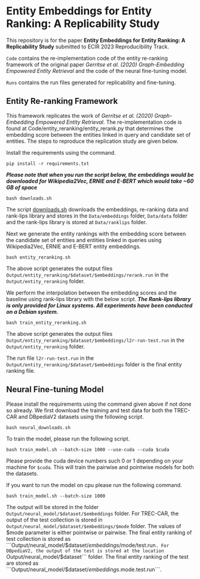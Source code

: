 # Entity Embeddings for Entity Ranking: A Replicability Study

This repository is for the paper **Entity Embeddings for Entity Ranking: A Replicability Study** submitted to ECIR 2023 Reproducibility Track. 

```Code``` contains the re-implementation code of the entity re-ranking framework of the original paper *Gerritse et al. (2020) Graph-Embedding Empowered Entity Retrieval* and the code of the neural fine-tuning model.

```Runs``` contains the run files generated for replicability and fine-tuning.


## Entity Re-ranking Framework

This framework replicates the work of *Gerritse et al. (2020) Graph-Embedding Empowered Entity Retrieval*. The re-implementation code is found at Code/entity_reranking/entity_rerank.py that determines the embedding score between the entities linked in query and candidate set of entities. The steps to reproduce the replication study are given below.

Install the requirements using the command.

``` 
pip install -r requirements.txt 
```


***Please note that when you run the script below, the embeddings would be downloaded for Wikipedia2Vec, ERNIE and E-BERT which would take ~60 GB of space***

``` 
bash downloads.sh
```

The script [downloads.sh](downloads.sh) downloads the embeddings, re-ranking data and rank-lips library and stores in the ```Data/embeddings``` folder, ```Data/data``` folder and the rank-lips library is stored at ```Data/ranklips``` folder.

Next we generate the entity rankings with the embedding score between the candidate set of entities and entities linked in queries using Wikipedia2Vec, ERNIE and E-BERT entity embeddings.

``` 
bash entity_reranking.sh 
```

The above script generates the output files ```Output/entity_reranking/$dataset/$embeddings/rerank.run``` in the ```Output/entity_reranking``` folder.

We perform the interpolation between the embedding scores and the baseline using rank-lips library with the below script. ***The Rank-lips library is only provided for Linux systems. All experiments have been conducted on a Debian system.***

``` 
bash train_entity_reranking.sh 
```

The above script generates the output files ```Output/entity_reranking/$dataset/$embeddings/l2r-run-test.run``` in the ```Output/entity_reranking``` folder.

The run file ```l2r-run-test.run``` in the ```Output/entity_reranking/$dataset/$embeddings``` folder is the final entity ranking file.


## Neural Fine-tuning Model

Please install the requirements using the command given above if not done so already. We first download the training and test data for both the TREC-CAR and DBpediaV2 datasets using the following script.

``` 
bash neural_downloads.sh 
```

To train the model, please run the following script.

``` 
bash train_model.sh --batch-size 1000 --use-cuda --cuda $cuda
```

Please provide the cuda device numbers such 0 or 1 depending on your machine for ```$cuda```. This will train the pairwise and pointwise models for both the datasets. 


If you want to run the model on cpu please run the following command.

``` 
bash train_model.sh --batch-size 1000
```

The output will be stored in the folder ```Output/neural_model/$dataset/$embeddings``` folder. For TREC-CAR, the output of the test collection is stored in ```Output/neural_model/$dataset/$embeddings/$mode``` folder. The values of $mode parameter is either pointwise or pairwise. The final entity ranking of test collection is stored as ```Output/neural_model/$dataset/$embeddings/$mode/test.run```. For DBpediaV2, the output of the test is stored at the location ```Output/neural_model/$dataset``` folder. The final entity ranking of the test are stored as ```Output/neural_model/$dataset/$embeddings.$mode.test.run```.



